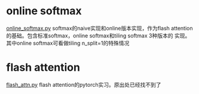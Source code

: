 # online softmax
[online_softmax.py](online_softmax.py) softmax的naive实现和online版本实现，作为flash attention的基础。包含标准softmax，online softmax和tiling softmax 3种版本的 实现。其中online softmax可看做tiling n_split=1的特殊情况

# flash attention
[flash_attn.py](flash_attn.py) flash attention的pytorch实习。原出处已经找不到了
